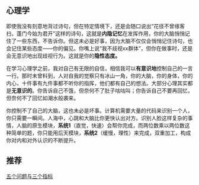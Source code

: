 ## 心理学

即使我没有刻意地背过诗句，但在特定情境下，还是会随口说出“花径不曾缘客扫，蓬门今始为君开”这样的诗句，这就是**内隐记忆**在发挥作用，你的大脑悄悄记住了一些东西，不告诉你。但这未必是好事，因为大脑不仅仅会悄悄记住诗句，也会记住某些态度——你的偏见。你嘴上说“我不歧视xx群体”，但你在做事时，还是会无意识地出现歧视行为。这就是你的**隐性态度。**

在学习心理学之前，我对自己有无限的自信，相信我可以**有意识地**控制自己的一言一行。那时未曾料到，人对自我的觉察只有冰山一角，你的大脑，你的身体，你的内心，十件事有九件事都不听你的指挥，他们都有自己的想法。大部分心理其实都是**无意识的**。你告诉自己不饿，但奈何不了肚子咕咕叫；你告诉自己不要再回忆，但奈何不了回忆如潮水般袭来。

你控制不了自己的大脑，这也未必是坏事。计算机需要大量的代码来识别一个人，你只需要一瞬间。人海中，心跳和大脑比你更快认出对方。识别人脸这样复杂的事情，人脑的原生模块，**系统1**（直觉，快速）会帮你完成，而两位数乘以两位数这种简单的题，你只能用后天模块，**系统2**（缓慢，理性）来完成，双重加工，构成你对内和对外认识的不断提升。

## 推荐

[五个问题与三个指标](2025-08-15五个问题与三个指标.md)

